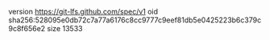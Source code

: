 version https://git-lfs.github.com/spec/v1
oid sha256:528095e0db72c7a77a6176c8cc9777c9eef81db5e0425223b6c379c9c8f656e2
size 13533
